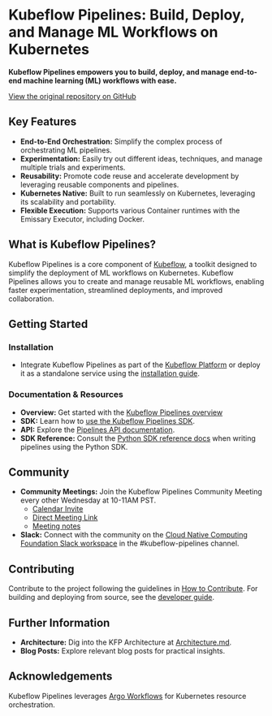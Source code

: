 # Kubeflow Pipelines: Build, Deploy, and Manage ML Workflows on Kubernetes

**Kubeflow Pipelines empowers you to build, deploy, and manage end-to-end machine learning (ML) workflows with ease.**

[View the original repository on GitHub](https://github.com/kubeflow/pipelines)

## Key Features

*   **End-to-End Orchestration:** Simplify the complex process of orchestrating ML pipelines.
*   **Experimentation:** Easily try out different ideas, techniques, and manage multiple trials and experiments.
*   **Reusability:** Promote code reuse and accelerate development by leveraging reusable components and pipelines.
*   **Kubernetes Native:** Built to run seamlessly on Kubernetes, leveraging its scalability and portability.
*   **Flexible Execution:** Supports various Container runtimes with the Emissary Executor, including Docker.

## What is Kubeflow Pipelines?

Kubeflow Pipelines is a core component of [Kubeflow](https://www.kubeflow.org/), a toolkit designed to simplify the deployment of ML workflows on Kubernetes. Kubeflow Pipelines allows you to create and manage reusable ML workflows, enabling faster experimentation, streamlined deployments, and improved collaboration.

## Getting Started

### Installation

*   Integrate Kubeflow Pipelines as part of the [Kubeflow Platform](https://www.kubeflow.org/docs/started/installing-kubeflow/#kubeflow-platform) or deploy it as a standalone service using the [installation guide](https://www.kubeflow.org/docs/components/pipelines/operator-guides/installation/).

### Documentation & Resources

*   **Overview:** Get started with the [Kubeflow Pipelines overview](https://www.kubeflow.org/docs/components/pipelines/overview/)
*   **SDK:** Learn how to [use the Kubeflow Pipelines SDK](https://kubeflow-pipelines.readthedocs.io/en/stable/).
*   **API:** Explore the [Pipelines API documentation](https://www.kubeflow.org/docs/components/pipelines/reference/api/kubeflow-pipeline-api-spec/).
*   **SDK Reference:** Consult the [Python SDK reference docs](https://kubeflow-pipelines.readthedocs.io/en/stable/) when writing pipelines using the Python SDK.

## Community

*   **Community Meetings:** Join the Kubeflow Pipelines Community Meeting every other Wednesday at 10-11AM PST.
    *   [Calendar Invite](https://calendar.google.com/event?action=TEMPLATE&tmeid=NTdoNG5uMDBtcnJlYmdlOWt1c2lkY25jdmlfMjAxOTExMTNUMTgwMDAwWiBqZXNzaWV6aHVAZ29vZ2xlLmNvbQ&tmsrc=jessiezhu%40google.com&scp=ALL)
    *   [Direct Meeting Link](https://zoom.us/j/92607298595?pwd%3DVlKLUbiguGkbT9oKbaoDmCxrhbRop7.1&sa=D&source=calendar&ust=1736264977415448&usg=AOvVaw1EIkjFsKy0d4yQPptIJS3x)
    *   [Meeting notes](http://bit.ly/kfp-meeting-notes)
*   **Slack:** Connect with the community on the [Cloud Native Computing Foundation Slack workspace](https://www.kubeflow.org/docs/about/community/#kubeflow-slack-channels) in the #kubeflow-pipelines channel.

## Contributing

Contribute to the project following the guidelines in [How to Contribute](./CONTRIBUTING.md). For building and deploying from source, see the [developer guide](./developer_guide.md).

## Further Information

*   **Architecture:** Dig into the KFP Architecture at [Architecture.md](docs/Architecture.md).
*   **Blog Posts:** Explore relevant blog posts for practical insights.

## Acknowledgements

Kubeflow Pipelines leverages [Argo Workflows](https://github.com/argoproj/argo-workflows) for Kubernetes resource orchestration.